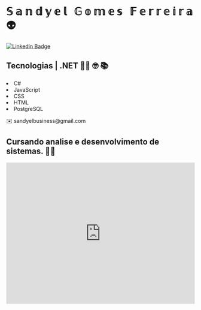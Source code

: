 <h1> &Sopf; &aopf; &nopf; &dopf; &yopf; &eopf; &lopf; &nbsp; &Gopf; &oopf; &mopf; &eopf; &sopf; &nbsp; &Fopf; &eopf; &ropf; &ropf; &eopf; &iopf; &ropf; &aopf;  👽</h1> 


[![Linkedin Badge](https://img.shields.io/badge/-sandyelgomes-blue?style=flat-square&logo=Linkedin&logoColor=white&link=https://www.linkedin.com/in/sandyelgomes)](https://www.linkedin.com/in/sandyelgomes)



<!DOCTYPE html>
<html>
<head>
 

</head>
<body>
<h2>Tecnologias | .NET 👨‍💻 🤓 📚  </h2>


<p>
    <li>C#</li>
    <li>JavaScript</li>
    <li>CSS</li>
    <li>HTML</li>
    <li>PostgreSQL</li>
</p>
<p> ✉️ sandyelbusiness@gmail.com</p>

<h2> Cursando analise e desenvolvimento de sistemas. 👨‍🎓 </h2>
 <div style="width: 100%;"><div style="position: relative; padding-bottom: 74.82926829268293%; padding-top: 0; height: 0;"><iframe frameborder="0" width="1025px" height="767px" style="position: absolute; top: 0; left: 0; width: 100%; height: 100%;" src="https://view.genial.ly/602d3b406be9fe72903691b9" type="text/html" allowscriptaccess="always" allowfullscreen="true" scrolling="yes" allownetworking="all"></iframe> </div> </div>   

</body>
</html>




